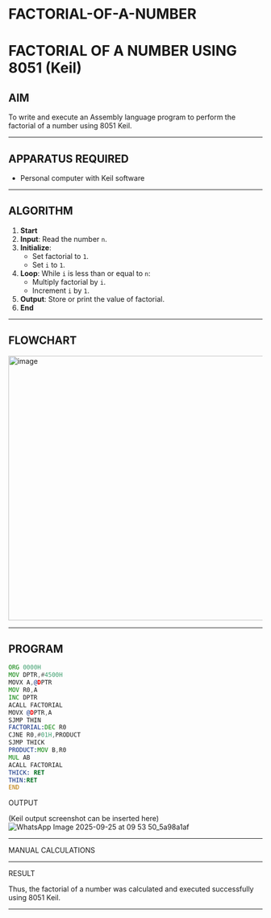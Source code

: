 # FACTORIAL-OF-A-NUMBER
# FACTORIAL OF A NUMBER USING 8051 (Keil)

## AIM
To write and execute an Assembly language program to perform the factorial of a number using 8051 Keil.

---

## APPARATUS REQUIRED
- Personal computer with Keil software

---

## ALGORITHM
1. **Start**
2. **Input**: Read the number `n`.
3. **Initialize**:
   - Set factorial to `1`.
   - Set `i` to `1`.
4. **Loop**: While `i` is less than or equal to `n`:
   - Multiply factorial by `i`.
   - Increment `i` by `1`.
5. **Output**: Store or print the value of factorial.
6. **End**

---

## FLOWCHART
<img width="506" height="525" alt="image" src="https://github.com/user-attachments/assets/f3b47187-6f0f-490c-8704-f2973cb2b276" />


---

## PROGRAM
```asm
ORG 0000H
MOV DPTR,#4500H
MOVX A,@DPTR
MOV R0,A
INC DPTR
ACALL FACTORIAL
MOVX @DPTR,A
SJMP THIN
FACTORIAL:DEC R0
CJNE R0,#01H,PRODUCT
SJMP THICK
PRODUCT:MOV B,R0
MUL AB
ACALL FACTORIAL
THICK: RET
THIN:RET
END

```
OUTPUT

(Keil output screenshot can be inserted here)
![WhatsApp Image 2025-09-25 at 09 53 50_5a98a1af](https://github.com/user-attachments/assets/e30b53ac-cff8-45cf-95ba-acd945b6f888)

---
MANUAL CALCULATIONS

---

RESULT

Thus, the factorial of a number was calculated and executed successfully using 8051 Keil.

---


